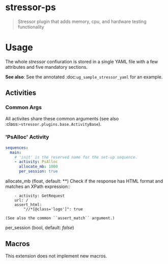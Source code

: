# stressor-ps

> Stressor plugin that adds memory, cpu, and hardware testing functionality


# Usage

The whole *stressor* confiuration is stored in a single YAML file with a few
attributes and five mandatory sections.

**See also**:
See the annotated :doc:`ug_sample_stressor_yaml` for an example.


## Activities
### Common Args
All activites share these common arguments
(see also :class:`~stressor.plugins.base.ActivityBase`).


### 'PsAlloc' Activity

```yaml
sequences:
  main:
    # 'init' is the reserved name for the set-up sequence.
    - activity: PsAlloc
      allocate_mb: 1000
      per_session: true
```

allocate_mb (float, default: **)
    Check if the response has HTML format and matches an XPath expression::

        - activity: GetRequest
        url: /
        assert_html:
            "//*[@class='logo']": true

    (See also the common ``assert_match`` argument.)

per_session (bool, default: *false*)


## Macros

This extension does not implement new macros.
